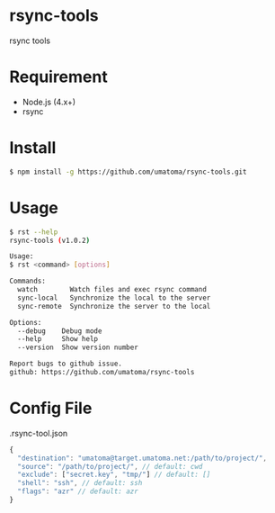 # rsync-tools
rsync tools

# Requirement
- Node.js (4.x+)
- rsync

# Install
```bash
$ npm install -g https://github.com/umatoma/rsync-tools.git
```

# Usage
```bash
$ rst --help
rsync-tools (v1.0.2)

Usage:
$ rst <command> [options]

Commands:
  watch        Watch files and exec rsync command
  sync-local   Synchronize the local to the server
  sync-remote  Synchronize the server to the local

Options:
  --debug    Debug mode                                                [boolean]
  --help     Show help                                                 [boolean]
  --version  Show version number                                       [boolean]

Report bugs to github issue.
github: https://github.com/umatoma/rsync-tools
```

# Config File
.rsync-tool.json
```javascript
{
  "destination": "umatoma@target.umatoma.net:/path/to/project/",
  "source": "/path/to/project/", // default: cwd
  "exclude": ["secret.key", "tmp/"] // default: []
  "shell": "ssh", // default: ssh
  "flags": "azr" // default: azr
}
```